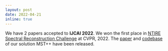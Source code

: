 ```yaml
---
layout: post
date: 2022-04-21
inline: true
---
```

We have 2 papers accepted to <strong>IJCAI 2022</strong>. We won the first place in <a href="https://codalab.lisn.upsaclay.fr/competitions/721">NTIRE Spectral Reconstruction Challenge</a> at CVPR, 2022. The <a href="https://arxiv.org/abs/2204.07908">paper</a> and <a href="https://github.com/caiyuanhao1998/MST-plus-plus">codebase</a> of our solution MST++ have been released.
